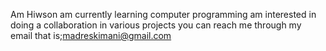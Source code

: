 Am Hiwson
am currently learning computer programming
am interested in doing a collaboration in various projects
you can reach me through my email that is;madreskimani@gmail.com
